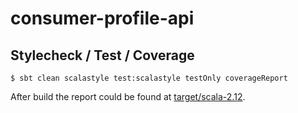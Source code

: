 # consumer-profile-api

## Stylecheck / Test / Coverage

```shell
$ sbt clean scalastyle test:scalastyle testOnly coverageReport
```

After build the report could be found at [target/scala-2.12](target/scala-2.12).
